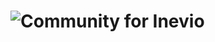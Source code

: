 ![Community for Inevio](https://cloud.githubusercontent.com/assets/1794673/11935783/02c7a376-a80a-11e5-9e8d-f7093d903085.png)
========
